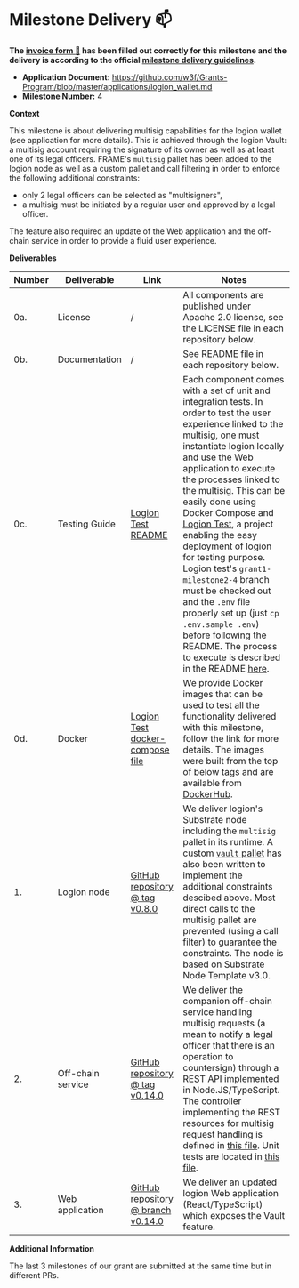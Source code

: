 # Milestone Delivery :mailbox:

**The [invoice form :pencil:](https://docs.google.com/forms/d/e/1FAIpQLSfmNYaoCgrxyhzgoKQ0ynQvnNRoTmgApz9NrMp-hd8mhIiO0A/viewform) has been filled out correctly for this milestone and the delivery is according to the official [milestone delivery guidelines](https://github.com/w3f/Grants-Program/blob/master/docs/milestone-deliverables-guidelines.md).**  

* **Application Document:** https://github.com/w3f/Grants-Program/blob/master/applications/logion_wallet.md
* **Milestone Number:** 4

**Context**

This milestone is about delivering multisig capabilities for the logion wallet (see application for more details). This is achieved through the logion Vault: a multisig account requiring the signature of its owner as well as at least one of its legal officers. FRAME's `multisig` pallet has been added to the logion node as well as a custom pallet and call filtering in order to enforce the following additional constraints:
- only 2 legal officers can be selected as "multisigners",
- a multisig must be initiated by a regular user and approved by a legal officer.

The feature also required an update of the Web application and the off-chain service in order to provide a fluid user experience.

**Deliverables**

| Number | Deliverable | Link | Notes |
| ------------- | ------------- | ------------- |------------- |
| 0a. | License | / | All components are published under Apache 2.0 license, see the LICENSE file in each repository below. |
| 0b. | Documentation | / | See README file in each repository below. |
| 0c. | Testing Guide | [Logion Test README](https://github.com/logion-network/logion-test/tree/grant1-milestone2-4#readme) | Each component comes with a set of unit and integration tests. In order to test the user experience linked to the multisig, one must instantiate logion locally and use the Web application to execute the processes linked to the multisig. This can be easily done using Docker Compose and [Logion Test](https://github.com/logion-network/logion-test/tree/grant1-milestone2-4), a project enabling the easy deployment of logion for testing purpose. Logion test's `grant1-milestone2-4` branch must be checked out and the `.env` file properly set up (just `cp .env.sample .env`) before following the README. The process to execute is described in the README [here](https://github.com/logion-network/logion-test/tree/grant1-milestone2-4#multisig). |
| 0d. | Docker | [Logion Test docker-compose file](https://github.com/logion-network/logion-test/blob/grant1-milestone2-4/docker-compose.yml) | We provide Docker images that can be used to test all the functionality delivered with this milestone, follow the link for more details. The images were built from the top of below tags and are available from [DockerHub](https://hub.docker.com/u/logionnetwork). |
| 1. | Logion node | [GitHub repository @ tag v0.8.0](https://github.com/logion-network/logion-node/tree/v0.8.0) | We deliver logion's Substrate node including the `multisig` pallet in its runtime. A custom [`vault` pallet](https://github.com/logion-network/logion-node/blob/v0.8.0/pallets/vault/src/lib.rs) has also been written to implement the additional constraints descibed above. Most direct calls to the multisig pallet are prevented (using a call filter) to guarantee the constraints. The node is based on Substrate Node Template v3.0. |
| 2. | Off-chain service | [GitHub repository @ tag v0.14.0](https://github.com/logion-network/logion-backend-ts/tree/v0.14.0) | We deliver the companion off-chain service handling multisig requests (a mean to notify a legal officer that there is an operation to countersign) through a REST API implemented in Node.JS/TypeScript. The controller implementing the REST resources for multisig request handling is defined in [this file](https://github.com/logion-network/logion-backend-ts/blob/v0.14.0/src/logion/controllers/vaulttransferrequest.controller.ts). Unit tests are located in [this file](https://github.com/logion-network/logion-backend-ts/blob/v0.14.0/test/unit/controllers/vaulttransferrequest.controller.spec.ts). |
| 3. | Web application | [GitHub repository @ branch v0.14.0](https://github.com/logion-network/logion-wallet/tree/v0.14.0) | We deliver an updated logion Web application (React/TypeScript) which exposes the Vault feature. |

**Additional Information**

The last 3 milestones of our grant are submitted at the same time but in different PRs.
